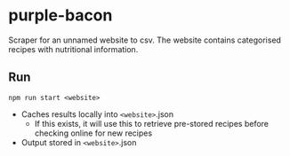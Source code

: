 # purple-bacon
Scraper for an unnamed website to csv. The website contains categorised recipes with nutritional information.

## Run
```npm run start <website>```

* Caches results locally into `<website>`.json
  * If this exists, it will use this to retrieve pre-stored recipes before checking online for new recipes
* Output stored in `<website>`.json
